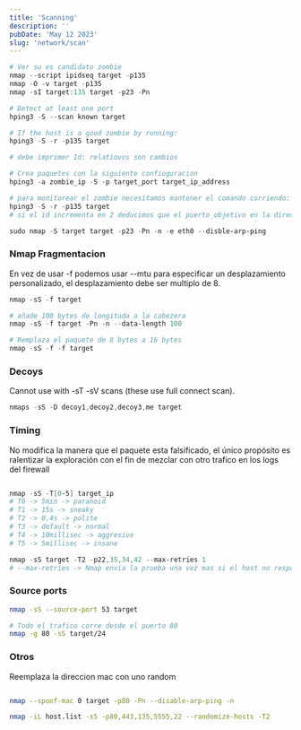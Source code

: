 ```yaml
---
title: 'Scanning'
description: ''
pubDate: 'May 12 2023'
slug: 'network/scan'
---
```


```powershell
# Ver su es candidato zombie
nmap --script ipidseq target -p135
nmap -O -v target -p135
nmap -sI target:135 target -p23 -Pn

# Detect at least one port
hping3 -S --scan known target

# If the host is a good zombie by running:
hping3 -S -r -p135 target

# debe imprimer Id: relatiovos son cambios

# Crea paquetes con la siguiente confioguracion
hping3 -a zombie_ip -S -p target_port target_ip_address

# para monitorear el zombie necesitamos mantener el comando corriendo:
hping3 -S -r -p135 target
# si el id incrementa en 2 deducimos que el puerto_objetivo en la direccion_objetivo

sudo nmap -S target target -p23 -Pn -n -e eth0 --disble-arp-ping

```

### Nmap Fragmentacion

En vez de usar -f podemos usar --mtu para especificar un desplazamiento personalizado, el desplazamiento debe ser multiplo de 8.

```powershell
nmap -sS -f target

# añade 100 bytes de longituda a la cabezera
nmap -sS -f target -Pn -n --data-length 100

# Remplaza el paquete de 8 bytes a 16 bytes
nmap -sS -f -f target

```

### Decoys

Cannot use with -sT -sV scans (these use full connect scan).

```powershell
nmaps -sS -D decoy1,decoy2,decoy3,me target
```

### Timing

No modifica la manera que el paquete esta falsificado, el único propósito es ralentizar la exploración con el fin de mezclar con otro trafico en los logs del firewall

```powershell

nmap -sS -T[0-5] target_ip
# T0 -> 5min -> paranoid
# T1 -> 15s -> sneaky
# T2 -> 0.4s -> polite
# T3 -> default -> normal
# T4 -> 10millisec -> aggresive
# T5 -> 5millisec -> insane

nmap -sS target -T2 -p22,35,34,42 --max-retries 1
# --max-retries -> Nmap envia la prueba una vez mas si el host no responde.

```

### Source ports

```bash
nmap -sS --source-port 53 target

# Todo el trafico corre desde el puerto 80
nmap -g 80 -sS target/24
```

### Otros

Reemplaza la direccion mac con uno random

```bash

nmap --spoof-mac 0 target -p80 -Pn --disable-arp-ping -n

nmap -iL host.list -sS -p80,443,135,5555,22 --randomize-hosts -T2

```
